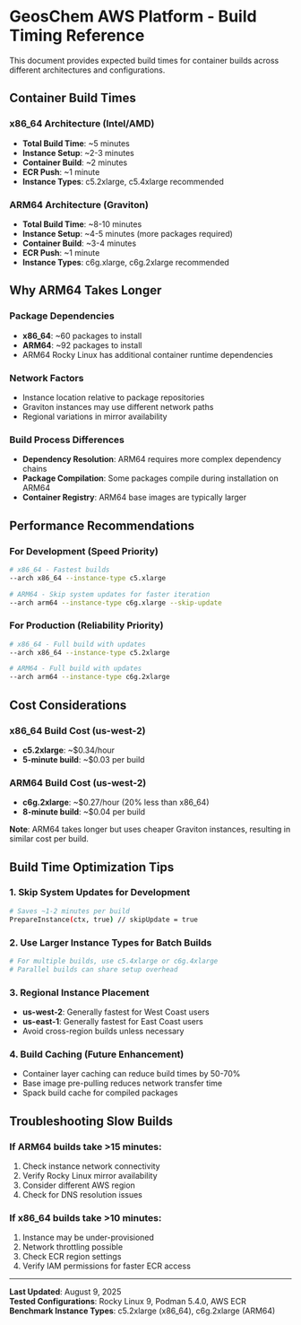# GeosChem AWS Platform - Build Timing Reference

This document provides expected build times for container builds across different architectures and configurations.

## Container Build Times

### x86_64 Architecture (Intel/AMD)
- **Total Build Time**: ~5 minutes
- **Instance Setup**: ~2-3 minutes
- **Container Build**: ~2 minutes
- **ECR Push**: ~1 minute
- **Instance Types**: c5.2xlarge, c5.4xlarge recommended

### ARM64 Architecture (Graviton)
- **Total Build Time**: ~8-10 minutes
- **Instance Setup**: ~4-5 minutes (more packages required)
- **Container Build**: ~3-4 minutes
- **ECR Push**: ~1 minute  
- **Instance Types**: c6g.xlarge, c6g.2xlarge recommended

## Why ARM64 Takes Longer

### Package Dependencies
- **x86_64**: ~60 packages to install
- **ARM64**: ~92 packages to install
- ARM64 Rocky Linux has additional container runtime dependencies

### Network Factors
- Instance location relative to package repositories
- Graviton instances may use different network paths
- Regional variations in mirror availability

### Build Process Differences
- **Dependency Resolution**: ARM64 requires more complex dependency chains
- **Package Compilation**: Some packages compile during installation on ARM64
- **Container Registry**: ARM64 base images are typically larger

## Performance Recommendations

### For Development (Speed Priority)
```bash
# x86_64 - Fastest builds
--arch x86_64 --instance-type c5.xlarge

# ARM64 - Skip system updates for faster iteration
--arch arm64 --instance-type c6g.xlarge --skip-update
```

### For Production (Reliability Priority)
```bash
# x86_64 - Full build with updates
--arch x86_64 --instance-type c5.2xlarge

# ARM64 - Full build with updates
--arch arm64 --instance-type c6g.2xlarge
```

## Cost Considerations

### x86_64 Build Cost (us-west-2)
- **c5.2xlarge**: ~$0.34/hour
- **5-minute build**: ~$0.03 per build

### ARM64 Build Cost (us-west-2) 
- **c6g.2xlarge**: ~$0.27/hour (20% less than x86_64)
- **8-minute build**: ~$0.04 per build

**Note**: ARM64 takes longer but uses cheaper Graviton instances, resulting in similar cost per build.

## Build Time Optimization Tips

### 1. Skip System Updates for Development
```bash
# Saves ~1-2 minutes per build
PrepareInstance(ctx, true) // skipUpdate = true
```

### 2. Use Larger Instance Types for Batch Builds
```bash
# For multiple builds, use c5.4xlarge or c6g.4xlarge
# Parallel builds can share setup overhead
```

### 3. Regional Instance Placement
- **us-west-2**: Generally fastest for West Coast users
- **us-east-1**: Generally fastest for East Coast users
- Avoid cross-region builds unless necessary

### 4. Build Caching (Future Enhancement)
- Container layer caching can reduce build times by 50-70%
- Base image pre-pulling reduces network transfer time
- Spack build cache for compiled packages

## Troubleshooting Slow Builds

### If ARM64 builds take >15 minutes:
1. Check instance network connectivity
2. Verify Rocky Linux mirror availability
3. Consider different AWS region
4. Check for DNS resolution issues

### If x86_64 builds take >10 minutes:
1. Instance may be under-provisioned
2. Network throttling possible
3. Check ECR region settings
4. Verify IAM permissions for faster ECR access

---

**Last Updated**: August 9, 2025  
**Tested Configurations**: Rocky Linux 9, Podman 5.4.0, AWS ECR  
**Benchmark Instance Types**: c5.2xlarge (x86_64), c6g.2xlarge (ARM64)